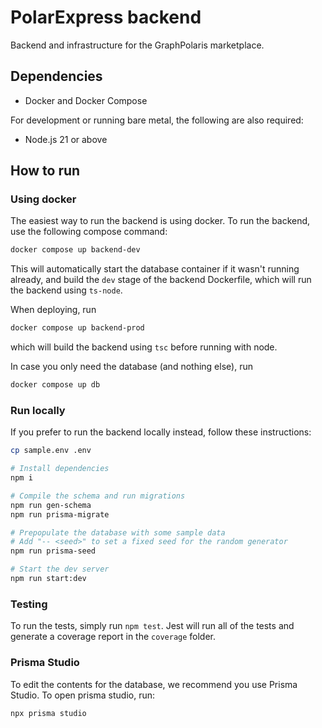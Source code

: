 # PolarExpress backend

Backend and infrastructure for the GraphPolaris marketplace.

## Dependencies

- Docker and Docker Compose

For development or running bare metal, the following are also required:

- Node.js 21 or above

## How to run

### Using docker

The easiest way to run the backend is using docker. To run the backend, use
the following compose command:

```sh
docker compose up backend-dev
```

This will automatically start the database container if it wasn't running
already, and build the `dev` stage of the backend Dockerfile, which will run
the backend using `ts-node`.

When deploying, run

```sh
docker compose up backend-prod
```

which will build the backend using `tsc` before running with node.

In case you only need the database (and nothing else), run

```sh
docker compose up db
```

### Run locally

If you prefer to run the backend locally instead, follow these instructions:

```sh
cp sample.env .env

# Install dependencies
npm i

# Compile the schema and run migrations
npm run gen-schema
npm run prisma-migrate

# Prepopulate the database with some sample data
# Add "-- <seed>" to set a fixed seed for the random generator
npm run prisma-seed

# Start the dev server
npm run start:dev
```

### Testing

To run the tests, simply run `npm test`. Jest will run all of the tests and generate a coverage report in the `coverage` folder.

### Prisma Studio

To edit the contents for the database, we recommend you use Prisma Studio. To
open prisma studio, run:

```sh
npx prisma studio
```
